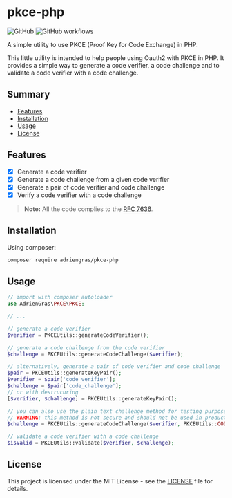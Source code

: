 # pkce-php

![GitHub](https://img.shields.io/github/license/AdrienGras/pkce-php)
![GitHub workflows](https://github.com/AdrienGras/pkce-php/actions/workflows/php.yml/badge.svg)

A simple utility to use PKCE (Proof Key for Code Exchange) in PHP.

This little utility is intended to help people using Oauth2 with PKCE in PHP. It provides a simple way to generate a code verifier, a code challenge and to validate a code verifier with a code challenge.

## Summary
- [Features](#features)
- [Installation](#installation)
- [Usage](#usage)
- [License](#license)

## Features
- [x] Generate a code verifier
- [x] Generate a code challenge from a given code verifier
- [x] Generate a pair of code verifier and code challenge
- [x] Verify a code verifier with a code challenge

> **Note:** All the code complies to the [RFC 7636](https://tools.ietf.org/html/rfc7636).

## Installation
Using composer:
```bash
composer require adriengras/pkce-php
```

## Usage
```php
// import with composer autoloader
use AdrienGras\PKCE\PKCE;

// ...

// generate a code verifier
$verifier = PKCEUtils::generateCodeVerifier();

// generate a code challenge from the code verifier
$challenge = PKCEUtils::generateCodeChallenge($verifier);

// alternatively, generate a pair of code verifier and code challenge
$pair = PKCEUtils::generateKeyPair();
$verifier = $pair['code_verifier'];
$challenge = $pair['code_challenge'];
// or with destrucuring
[$verifier, $challenge] = PKCEUtils::generateKeyPair();

// you can also use the plain text challenge method for testing purpose
// WARNING: this method is not secure and should not be used in production
$challenge = PKCEUtils::generateCodeChallenge($verifier, PKCEUtils::CODE_CHALLENGE_METHOD_PLAIN);

// validate a code verifier with a code challenge
$isValid = PKCEUtils::validate($verifier, $challenge);
```

## License
This project is licensed under the MIT License - see the [LICENSE](LICENSE) file for details.
